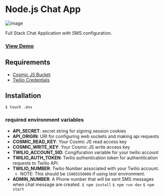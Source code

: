 # Node.js Chat App
![image](https://cosmic-s3.imgix.net/774ef9f0-8eda-11e9-a428-fd5043d74680-Cosmic-Messenger.png?w=1000)

Full Stack Chat Application with SMS configuration.

### [View Demo](https://cosmicjs.com/apps/cosmic-messenger)

## Requirements
- [Cosmic JS Bucket](https://cosmicjs.com/add-bucket?import_bucket=5cf1605916e7ec14adabbb89)
- [Twilio Credentials](https://www.twilio.com/console)

## Installation

`$ touch .env`
### required environment variables
- __API_SECRET__: secret string for signing session cookies
- __API_ORIGIN__: URI for configuring web sockets and making api requests
- __COSMIC_READ_KEY__: Your Cosmic JS read access key
- __COSMIC_WRITE_KEY__: Your Cosmic JS write access key
- __TWILIO_ACCOUNT_SID__: Congifuration variable for your twilio account
- __TWILIO_AUTH_TOKEN__: Twilio authentication token for authentitcation requests to Twilio API.
- __TWILIO_NUMBER__: Twilio Number associated with your Twilio account.
  - NOTE: This should be `15005550006` if using test environment.
- __ADMIN_NUMBER__: A Phone number that will be sent SMS messages when chat message are created.
`$ npm install`
`$ npm run dev`
`$ npm start`
